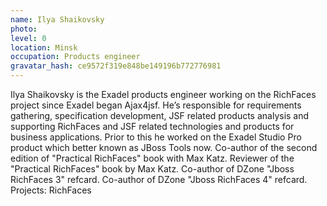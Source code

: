 ```yaml
---
name: Ilya Shaikovsky
photo:
level: 0
location: Minsk
occupation: Products engineer
gravatar_hash: ce9572f319e848be149196b772776981
---
```

Ilya Shaikovsky is the Exadel products engineer working on the RichFaces project
since Exadel began Ajax4jsf. He’s responsible for requirements gathering,
specification
development, JSF related products analysis and supporting RichFaces and
JSF related technologies and products for business applications. Prior to this
he worked on the Exadel Studio Pro product which better known as JBoss Tools
now.
Co-author of the second edition of "Practical RichFaces" book with Max Katz.
Reviewer of the "Practical RichFaces" book by Max Katz.
Co-author of DZone "Jboss RichFaces 3" refcard.
Co-author of DZone "Jboss RichFaces 4" refcard.
Projects: RichFaces
